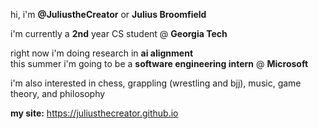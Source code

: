 hi, i'm **@JuliustheCreator** or **Julius Broomfield** 

i'm currently a **2nd** year CS student @ **Georgia Tech** 

right now i'm doing research in **ai alignment** \
this summer i'm going to be a **software engineering intern** @ **Microsoft** 

i'm also interested in chess, grappling (wrestling and bjj), music, game theory, and philosophy

**my site:** https://juliusthecreator.github.io

